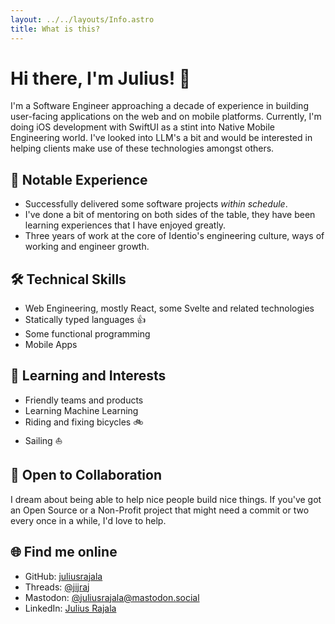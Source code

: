 ```yaml
---
layout: ../../layouts/Info.astro
title: What is this?
---
```


# Hi there, I'm Julius! 👋

I'm a Software Engineer approaching a decade of experience in building user-facing applications on the web and on mobile platforms. Currently, I'm doing iOS development with SwiftUI as a stint into Native Mobile Engineering world. I've looked into LLM's a bit and would be interested in helping clients make use of these technologies amongst others.

## 🌟 Notable Experience

- Successfully delivered some software projects _within schedule_.
- I've done a bit of mentoring on both sides of the table, they have been learning experiences that I have enjoyed greatly.
- Three years of work at the core of Identio's engineering culture, ways of working and engineer growth.

## 🛠️ Technical Skills

- Web Engineering, mostly React, some Svelte and related technologies
- Statically typed languages 👍
- Some functional programming
- Mobile Apps

## 🌱 Learning and Interests

- Friendly teams and products
- Learning Machine Learning
- Riding and fixing bicycles 🚲
- Sailing ⛵

## 👥 Open to Collaboration

I dream about being able to help nice people build nice things. If you've got an Open Source or a Non-Profit project that might need a commit or two every once in a while, I'd love to help.

## 🌐 Find me online

- GitHub: [juliusrajala](https://github.com/juliusrajala)
- Threads: [@jijraj](https://www.threads.net/@jijraj)
- Mastodon: [@juliusrajala@mastodon.social](https://mastodon.social/@juliusrajala)
- LinkedIn: [Julius Rajala](https://www.linkedin.com/in/juliusrajala)
